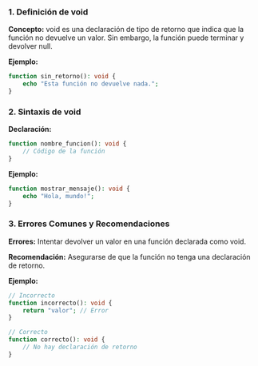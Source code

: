 ### 1. Definición de void

**Concepto:** void es una declaración de tipo de retorno que indica que la función no devuelve un valor. Sin embargo, la función puede terminar y devolver null.

**Ejemplo:**

```php
function sin_retorno(): void {
    echo "Esta función no devuelve nada.";
}
```

### 2. Sintaxis de void

**Declaración:**

```php
function nombre_funcion(): void {
    // Código de la función
}
```

**Ejemplo:**

```php
function mostrar_mensaje(): void {
    echo "Hola, mundo!";
}
```

### 3. Errores Comunes y Recomendaciones

**Errores:** Intentar devolver un valor en una función declarada como void.

**Recomendación:** Asegurarse de que la función no tenga una declaración de retorno.

**Ejemplo:**

```php
// Incorrecto
function incorrecto(): void {
    return "valor"; // Error
}

// Correcto
function correcto(): void {
    // No hay declaración de retorno
}
```
